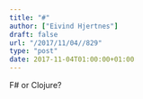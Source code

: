 ```yaml
---
title: "#"
author: ["Eivind Hjertnes"]
draft: false
url: "/2017/11/04//829"
type: "post"
date: 2017-11-04T01:00:00+01:00
---
```


F# or Clojure?
